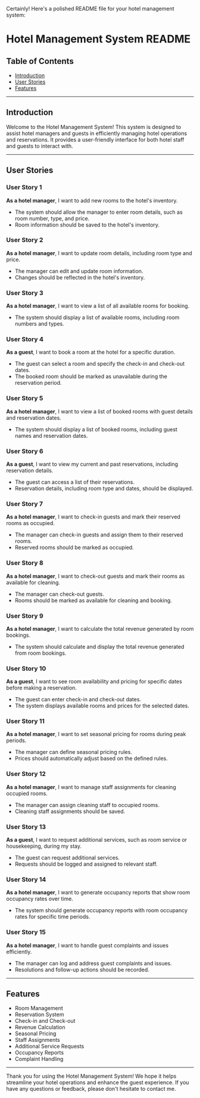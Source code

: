 Certainly! Here's a polished README file for your hotel management system:

# Hotel Management System README

## Table of Contents

- [Introduction](#introduction)
- [User Stories](#user-stories)
- [Features](#features)

---

## Introduction

Welcome to the Hotel Management System! This system is designed to assist hotel managers and guests in efficiently managing hotel operations and reservations. It provides a user-friendly interface for both hotel staff and guests to interact with.

---

## User Stories

### User Story 1

**As a hotel manager**, I want to add new rooms to the hotel's inventory.

- The system should allow the manager to enter room details, such as room number, type, and price.
- Room information should be saved to the hotel's inventory.

### User Story 2

**As a hotel manager**, I want to update room details, including room type and price.

- The manager can edit and update room information.
- Changes should be reflected in the hotel's inventory.

### User Story 3

**As a hotel manager**, I want to view a list of all available rooms for booking.

- The system should display a list of available rooms, including room numbers and types.

### User Story 4

**As a guest**, I want to book a room at the hotel for a specific duration.

- The guest can select a room and specify the check-in and check-out dates.
- The booked room should be marked as unavailable during the reservation period.

### User Story 5

**As a hotel manager**, I want to view a list of booked rooms with guest details and reservation dates.

- The system should display a list of booked rooms, including guest names and reservation dates.

### User Story 6

**As a guest**, I want to view my current and past reservations, including reservation details.

- The guest can access a list of their reservations.
- Reservation details, including room type and dates, should be displayed.

### User Story 7

**As a hotel manager**, I want to check-in guests and mark their reserved rooms as occupied.

- The manager can check-in guests and assign them to their reserved rooms.
- Reserved rooms should be marked as occupied.

### User Story 8

**As a hotel manager**, I want to check-out guests and mark their rooms as available for cleaning.

- The manager can check-out guests.
- Rooms should be marked as available for cleaning and booking.

### User Story 9

**As a hotel manager**, I want to calculate the total revenue generated by room bookings.

- The system should calculate and display the total revenue generated from room bookings.

### User Story 10

**As a guest**, I want to see room availability and pricing for specific dates before making a reservation.

- The guest can enter check-in and check-out dates.
- The system displays available rooms and prices for the selected dates.

### User Story 11

**As a hotel manager**, I want to set seasonal pricing for rooms during peak periods.

- The manager can define seasonal pricing rules.
- Prices should automatically adjust based on the defined rules.

### User Story 12

**As a hotel manager**, I want to manage staff assignments for cleaning occupied rooms.

- The manager can assign cleaning staff to occupied rooms.
- Cleaning staff assignments should be saved.

### User Story 13

**As a guest**, I want to request additional services, such as room service or housekeeping, during my stay.

- The guest can request additional services.
- Requests should be logged and assigned to relevant staff.

### User Story 14

**As a hotel manager**, I want to generate occupancy reports that show room occupancy rates over time.

- The system should generate occupancy reports with room occupancy rates for specific time periods.

### User Story 15

**As a hotel manager**, I want to handle guest complaints and issues efficiently.

- The manager can log and address guest complaints and issues.
- Resolutions and follow-up actions should be recorded.

---

## Features

- Room Management
- Reservation System
- Check-in and Check-out
- Revenue Calculation
- Seasonal Pricing
- Staff Assignments
- Additional Service Requests
- Occupancy Reports
- Complaint Handling

---

Thank you for using the Hotel Management System! We hope it helps streamline your hotel operations and enhance the guest experience. If you have any questions or feedback, please don't hesitate to contact me.
